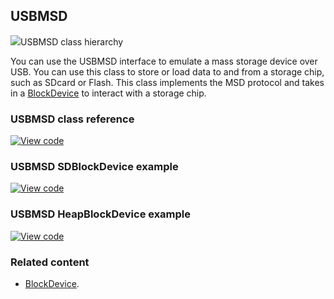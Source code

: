## USBMSD

<span class="images">![](https://os.mbed.com/docs/mbed-os/development/mbed-os-api-doxy/class_u_s_b_m_s_d.png)<span>USBMSD class hierarchy</span></span>

You can use the USBMSD interface to emulate a mass storage device over USB. You can use this class to store or load data to and from a storage chip, such as SDcard or Flash. This class implements the MSD protocol and takes in a [BlockDevice](blockdevice.html) to interact with a storage chip.

### USBMSD class reference

[![View code](https://www.mbed.com/embed/?type=library)](https://os.mbed.com/docs/mbed-os/development/mbed-os-api-doxy/class_u_s_b_m_s_d.html)

### USBMSD SDBlockDevice example

[![View code](https://www.mbed.com/embed/?url=https://github.com/ARMmbed/mbed-os-examples-docs_only/blob/master/APIs_USB/USBMSD_SDBlockDevice)](https://github.com/ARMmbed/mbed-os-examples-docs_only/blob/master/APIs_USB/USBMSD_SDBlockDevice/main.cpp)

### USBMSD HeapBlockDevice example

[![View code](https://www.mbed.com/embed/?url=https://github.com/ARMmbed/mbed-os-examples-docs_only/blob/master/APIs_USB/USBMSD_HeapBlockDevice)](https://github.com/ARMmbed/mbed-os-examples-docs_only/blob/master/APIs_USB/USBMSD_HeapBlockDevice/main.cpp)

### Related content

- [BlockDevice](blockdevice.html).
